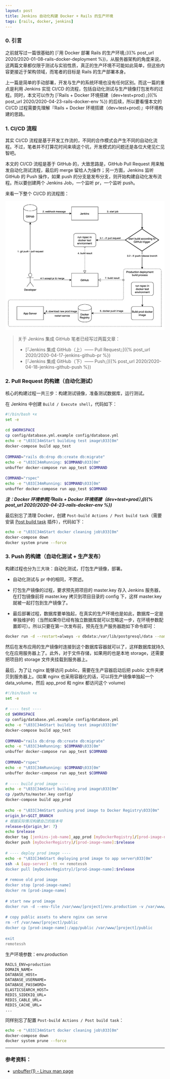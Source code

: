 ```yaml
---
layout: post
title: Jenkins 自动化构建 Docker + Rails 的生产环境
tags: [rails, docker, jenkins]
---
```


### 0. 引言

之前就写过一篇很基础的 [『用 Docker 部署 Rails 的生产环境』]({% post_url 2020/2020-01-08-rails-docker-deployment %})，从服务器架构的角度来说，这两篇文章都仅限于测试与实验性质，真正的生产环境不可能如此简单，但这些内容更接近于架构领域，而笔者的目标是 Rails 的生产部署本身。

上一篇是简单的手动部署，开发与生产的系统环境也没有任何区别。而这一篇的重点是利用 Jenkins 实现 CI/CD 的流程，包括自动化测试与生产镜像打包发布的过程。同时，本文可以作为 [『Rails + Docker 环境搭建（dev+test+prod）』]({% post_url 2020/2020-04-23-rails-docker-env %}) 的后续，所以要看懂本文的 CI/CD 过程需要先理解『Rails + Docker 环境搭建（dev+test+prod）』中环境构建的思路。

### 1. CI/CD 流程

其实 CI/CD 流程是基于开发工作流的，不同的合作模式会产生不同的自动化流程。不过，笔者并不打算花时间来填这个坑，开发模式的问题还是各位大佬见仁见智吧。

本文的 CI/CD 流程是基于 GitHub 的，大致思路是，GitHub Pull Request 用来触发自动化测试流程，最后的 merge 留给人为操作；另一方面，Jenkins 监听 GitHub 的 Push 操作，如果 push 的分支是发布分支，则开始构建自动化发布流程。所以要创建两个 Jenkins Job，一个监听 pr，一个监听 push。

来看一下整个 CI/CD 的流程图：

![cicd-workflow](/assets/img/posts/2020/jenkins-cicd/cicd-workflow.jpg "CI/CD workflow")

> 关于 Jenkins 集成 GitHub 笔者已经写过两篇文章：
> * [『Jenkins 集成 GitHub（上）—— Pull Request』]({% post_url 2020/2020-04-17-jenkins-github-pr %}) 
> * [『Jenkins 集成 GitHub（下）—— Push』]({% post_url 2020/2020-04-18-jenkins-github-push %}) 

### 2. Pull Request 的构建（自动化测试）

核心的构建过程一共三步：构建测试镜像，准备测试数据库，运行测试。

在 Jenkins 中创建 `Build / Execute shell`，代码如下：

```bash
#!/bin/bash +x
set -e

cd $WORKSPACE
cp config/database.yml.example config/database.yml
echo -e "\033[34mStart building test image\033[0m"
docker-compose build app_test

COMMAND="rails db:drop db:create db:migrate"
echo -e "\033[34mRunning: $COMMAND\033[0m"
unbuffer docker-compose run app_test $COMMAND

COMMAND="rspec"
echo -e "\033[34mRunning: $COMMAND\033[0m"
unbuffer docker-compose run app_test $COMMAND
```

***注：Docker 环境参照[『Rails + Docker 环境搭建（dev+test+prod）』]({% post_url 2020/2020-04-23-rails-docker-env %})***

最后别忘了清理 Docker，创建 `Post-build Actions / Post build task`（需要安装 [Post build task](https://plugins.jenkins.io/postbuild-task/) 插件），代码如下：

```bash
echo -e "\033[34mStart docker cleaning job\033[0m"
docker-compose down
docker system prune --force
```

### 3. Push 的构建（自动化测试 + 生产发布）

构建过程也分为三大块：自动化测试，打包生产镜像，部署。

* 自动化测试与 pr 中的相同，不赘述。

* 打包生产镜像的过程，要求预先把项目的 master.key 存入 Jenkins 服务器，在打包镜像前将 master.key 拷贝到项目目录的 config 下，这样 master.key 就被一起打包到生产镜像了。

* 最后部署过程，数据库要单独起，在真实的生产环境也是如此，数据库一定是单独维护的（当然如果你已经有独立数据库就可以忽略这一步，在环境参数配置即可）。所以只要在第一次发布前，预先在生产服务器跑如下命令即可：

```bash
docker run -d --restart=always -v dbdata:/var/lib/postgresql/data --name [db-name] postgres
```

然后在发布应用的生产镜像时连接到这个数据库容器就可以了，这样数据库就持久化在应用服务器上了。此外，对于文件存储，如果用的也是本地 storage，还需要把项目的 storage 文件夹挂载到服务器上。

最后，为了让 nginx 能够访问 public，需要在生产容器启动后把 public 文件夹拷贝到服务器上。(如果 nginx 也采用容器化的话，可以将生产镜像单独起一个 data_volume，然后 app_prod 和 nginx 都访问这个 volume)

```bash
#!/bin/bash +x
set -e

# ---- test ----
cd $WORKSPACE
cp config/database.yml.example config/database.yml
echo -e "\033[34mStart building test image\033[0m"
docker-compose build app_test

COMMAND="rails db:drop db:create db:migrate"
echo -e "\033[34mRunning: $COMMAND\033[0m"
unbuffer docker-compose run app_test $COMMAND

COMMAND="rspec"
echo -e "\033[34mRunning: $COMMAND\033[0m"
unbuffer docker-compose run app_test $COMMAND

# ---- build prod image ----
echo -e "\033[34mStart building prod image\033[0m"
cp /path/to/master.key config/
docker-compose build app_prod

echo -e "\033[34mStart pushing prod image to Docker Registry\033[0m"
origin_br=$GIT_BRANCH
# 根据实际情况构建自己的版本号
release=${origin_br: 7}
echo $release
docker tag [jenkins-job-name]_app_prod [myDockerRegistry]/[prod-image-name]:$release
docker push [myDockerRegistry]/[prod-image-name]:$release

# ---- deploy prod image ----
echo -e "\033[34mStart deploying prod image to app server\033[0m"
ssh -A [app-server] -tt << remotessh
docker pull [myDockerRegistry]/[prod-image-name]:$release

# remove old prod image
docker stop [prod-image-name]
docker rm [prod-image-name]

# start new prod image
docker run -d --env-file /var/www/[project]/env.production -v /var/www/[project]/storage:/app/storage -p 3000:3000 --link [db-name]:db --name [prod-image-name] [myDockerRegistry]/[prod-image-name]:$release puma -C config/puma.rb

# copy public assets to where nginx can serve
rm -rf /var/www/[project]/public
docker cp [prod-image-name]:/app/public /var/www/[project]/public

exit
remotessh
```

生产环境参数：env.production

```
RAILS_ENV=production
DOMAIN_NAME=
DATABASE_HOSt=
DATABASE_USERNAME=
DATABASE_PASSWORD=
ELASTICSEARCH_HOST=
REDIS_SIDEKIQ_URL=
REDIS_CABLE_URL=
REDIS_CACHE_URL=
...
```

同样别忘了配置 `Post-build Actions / Post build task`：

```bash
echo -e "\033[34mStart docker cleaning job\033[0m"
docker-compose down
docker system prune --force
```

---

### 参考资料：

* [unbuffer(1) - Linux man page](https://linux.die.net/man/1/unbuffer)


